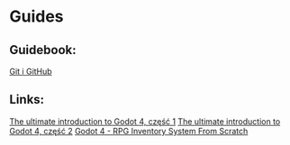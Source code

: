 # Guides
## Guidebook:
   [Git i GitHub](git.md)
## Links:
   [The ultimate introduction to Godot 4, część 1](https://youtu.be/nAh_Kx5Zh5Q?si=Hb-UaByB0HUl28jC)
   [The ultimate introduction to Godot 4, część 2](https://youtu.be/TMhimQceLos?si=T5DCFwDvzbOtKrHz)
   [Godot 4 - RPG Inventory System From Scratch](https://youtu.be/V79YabQZC1s?si=0OslGgKZKguZEbA6)

